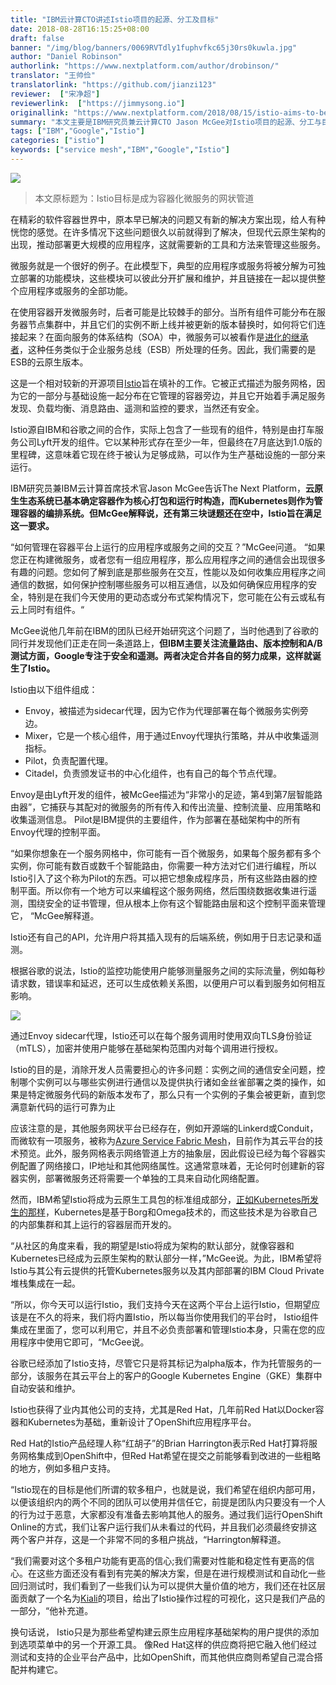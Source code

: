 ```yaml
---
title: "IBM云计算CTO讲述Istio项目的起源、分工及目标"
date: 2018-08-28T16:15:25+08:00
draft: false
banner: "/img/blog/banners/0069RVTdly1fuphvfkc65j30rs0kuwla.jpg"
author: "Daniel Robinson"
authorlink: "https://www.nextplatform.com/author/drobinson/"
translator: "王帅俭"
translatorlink: "https://github.com/jianzi123"
reviewer:  ["宋净超"]
reviewerlink:  ["https://jimmysong.io"]
originallink: "https://www.nextplatform.com/2018/08/15/istio-aims-to-be-the-mesh-plumbing-for-containerized-microservices/"
summary: "本文主要是IBM研究员兼云计算CTO Jason McGee对Istio项目的起源、分工与目标的解说。"
tags: ["IBM","Google","Istio"]
categories: ["istio"]
keywords: ["service mesh","IBM","Google","Istio"]
---
```


![](https://raw.githubusercontent.com/servicemesher/website/master/content/blog/istio-aims-to-be-the-mesh-plumbing-for-containerized-microservices/0069RVTdly1fupfdbzbm4j30iu0altbn.jpg)

> 本文原标题为：Istio目标是成为容器化微服务的网状管道

在精彩的软件容器世界中，原本早已解决的问题又有新的解决方案出现，给人有种恍惚的感觉。在许多情况下这些问题很久以前就得到了解决，但现代云原生架构的出现，推动部署更大规模的应用程序，这就需要新的工具和方法来管理这些服务。

微服务就是一个很好的例子。在此模型下，典型的应用程序或服务将被分解为可独立部署的功能模块，这些模块可以彼此分开扩展和维护，并且链接在一起以提供整个应用程序或服务的全部功能。

在使用容器开发微服务时，后者可能是比较棘手的部分。当所有组件可能分布在服务器节点集群中，并且它们的实例不断上线并被更新的版本替换时，如何将它们连接起来？在面向服务的体系结构（SOA）中，微服务可以被看作是[进化的继承者](https://www.nextplatform.com/2017/01/03/from-monolith-to-microservices/)，这种任务类似于企业服务总线（ESB）所处理的任务。因此，我们需要的是ESB的云原生版本。

这是一个相对较新的开源项目[Istio](https://istio.io/)旨在填补的工作。它被正式描述为服务网格，因为它的一部分与基础设施一起分布在它管理的容器旁边，并且它开始着手满足服务发现、负载均衡、消息路由、遥测和监控的要求，当然还有安全。

Istio源自IBM和谷歌之间的合作，实际上包含了一些现有的组件，特别是由打车服务公司Lyft开发的组件。它以某种形式存在至少一年，但最终在7月底达到1.0版的里程碑，这意味着它现在终于被认为足够成熟，可以作为生产基础设施的一部分来运行。

IBM研究员兼IBM云计算首席技术官Jason McGee告诉The Next Platform，**云原生生态系统已基本确定容器作为核心打包和运行时构造，而Kubernetes则作为管理容器的编排系统。但McGee解释说，还有第三块谜题还在空中，Istio旨在满足这一要求。**

“如何管理在容器平台上运行的应用程序或服务之间的交互？”McGee问道。 “如果您正在构建微服务，或者您有一组应用程序，那么应用程序之间的通信会出现很多有趣的问题。您如何了解到底是那些服务在交互，性能以及如何收集应用程序之间通信的数据，如何保护控制哪些服务可以相互通信，以及如何确保应用程序的安全，特别是在我们今天使用的更动态或分布式架构情况下，您可能在公有云或私有云上同时有组件。“

McGee说他几年前在IBM的团队已经开始研究这个问题了，当时他遇到了谷歌的同行并发现他们正走在同一条道路上，**但IBM主要关注流量路由、版本控制和A/B测试方面，Google专注于安全和遥测。两者决定合并各自的努力成果，这样就诞生了Istio。**

Istio由以下组件组成：

- Envoy，被描述为sidecar代理，因为它作为代理部署在每个微服务实例旁边。
- Mixer，它是一个核心组件，用于通过Envoy代理执行策略，并从中收集遥测指标。
- Pilot，负责配置代理。
- Citadel，负责颁发证书的中心化组件，也有自己的每个节点代理。

Envoy是由Lyft开发的组件，被McGee描述为“非常小的足迹，第4到第7层智能路由器”，它捕获与其配对的微服务的所有传入和传出流量、控制流量、应用策略和收集遥测信息。 Pilot是IBM提供的主要组件，作为部署在基础架构中的所有Envoy代理的控制平面。

“如果你想象在一个服务网格中，你可能有一百个微服务，如果每个服务都有多个实例，你可能有数百或数千个智能路由，你需要一种方法对它们进行编程，所以Istio引入了这个称为Pilot的东西。可以把它想象成程序员，所有这些路由器的控制平面。所以你有一个地方可以来编程这个服务网络，然后围绕数据收集进行遥测，围绕安全的证书管理，但从根本上你有这个智能路由层和这个控制平面来管理它， “McGee解释道。

Istio还有自己的API，允许用户将其插入现有的后端系统，例如用于日志记录和遥测。

根据谷歌的说法，Istio的监控功能使用户能够测量服务之间的实际流量，例如每秒请求数，错误率和延迟，还可以生成依赖关系图，以便用户可以看到服务如何相互影响。

![](https://raw.githubusercontent.com/servicemesher/website/master/content/blog/istio-aims-to-be-the-mesh-plumbing-for-containerized-microservices/0069RVTdly1fupgnkp2owj30iu08rwfg.jpg)

通过Envoy sidecar代理，Istio还可以在每个服务调用时使用双向TLS身份验证（mTLS），加密并使用户能够在基础架构范围内对每个调用进行授权。

Istio的目的是，消除开发人员需要担心的许多问题：实例之间的通信安全问题，控制哪个实例可以与哪些实例进行通信以及提供执行诸如金丝雀部署之类的操作，如果是特定微服务代码的新版本发布了，那么只有一个实例的子集会被更新，直到您满意新代码的运行可靠为止

应该注意的是，其他服务网状平台已经存在，例如开源端的Linkerd或Conduit，而微软有一项服务，被称为[Azure Service Fabric Mesh](https://docs.microsoft.com/en-us/azure/service-fabric-mesh/service-fabric-mesh-overview)，目前作为其云平台的技术预览。此外，服务网格表示网络管道上方的抽象层，因此假设已经为每个容器实例配置了网络接口，IP地址和其他网络属性。这通常意味着，无论何时创建新的容器实例，部署微服务还将需要一个单独的工具来自动化网络配置。

然而，IBM希望Istio将成为云原生工具包的标准组成部分，[正如Kubernetes所发生的那样](https://www.nextplatform.com/2018/07/17/when-does-kubernetes-become-invisible-and-ubiquitous/)，Kubernetes是基于Borg和Omega技术的，而这些技术是为谷歌自己的内部集群和其上运行的容器层而开发的。

“从社区的角度来看，我的期望是Istio将成为架构的默认部分，就像容器和Kubernetes已经成为云原生架构的默认部分一样，”McGee说。为此，IBM希望将Istio与其公有云提供的托管Kubernetes服务以及其内部部署的IBM Cloud Private堆栈集成在一起。

“所以，你今天可以运行Istio，我们支持今天在这两个平台上运行Istio，但期望应该是在不久的将来，我们将内置Istio，所以每当你使用我们的平台时， Istio组件集成在里面了，您可以利用它，并且不必负责部署和管理Istio本身，只需在您的应用程序中使用它即可，“McGee说。

谷歌已经添加了Istio支持，尽管它只是将其标记为alpha版本，作为托管服务的一部分，该服务在其云平台上的客户的Google Kubernetes Engine（GKE）集群中自动安装和维护。

Istio也获得了业内其他公司的支持，尤其是Red Hat，几年前Red Hat以Docker容器和Kubernetes为基础，重新设计了OpenShift应用程序平台。

Red Hat的Istio产品经理人称“红胡子”的Brian Harrington表示Red Hat打算将服务网格集成到OpenShift中，但Red Hat希望在提交之前能够看到改进的一些粗略的地方，例如多租户支持。

“Istio现在的目标是他们所谓的软多租户，也就是说，我们希望在组织内部可用，以便该组织内的两个不同的团队可以使用并信任它，前提是团队内只要没有一个人的行为过于恶意，大家都没有准备去影响其他人的服务。通过我们运行OpenShift Online的方式，我们让客户运行我们从未看过的代码，并且我们必须最终安排这两个客户并存，这是一个非常不同的多租户挑战，“Harrington解释道。

“我们需要对这个多租户功能有更高的信心;我们需要对性能和稳定性有更高的信心。在这些方面还没有看到有完美的解决方案，但是在进行规模测试和自动化一些回归测试时，我们看到了一些我们认为可以提供大量价值的地方，我们还在社区层面贡献了一个名为[Kiali](http://www.kiali.io/)的项目，给出了Istio操作过程的可视化，这只是我们产品的一部分，“他补充道。

换句话说， Istio只是为那些希望构建云原生应用程序基础架构的用户提供的添加到选项菜单中的另一个开源工具。 像Red Hat这样的供应商将把它融入他们经过测试和支持的企业平台产品中，比如OpenShift，而其他供应商则希望自己混合搭配并构建它。
